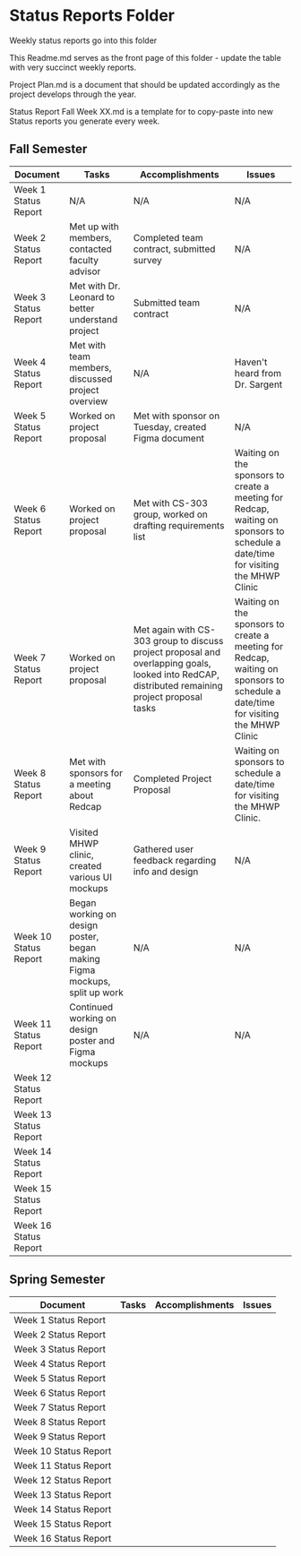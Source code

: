 # Status Reports Folder
Weekly status reports go into this folder

This Readme.md serves as the front page of this folder - update the table with very succinct weekly reports.

Project Plan.md is a document that should be updated accordingly as the project develops through the year.

Status Report Fall Week XX.md is a template for to copy-paste into new Status reports you generate every week.

## Fall Semester

| Document | Tasks | Accomplishments | Issues |
|---|---|---|---|
| Week 1 Status Report |N/A | N/A |N/A |
| Week 2 Status Report |Met up with members, contacted faculty advisor| Completed team contract, submitted survey |N/A |
| Week 3 Status Report |Met with Dr. Leonard to better understand project|Submitted team contract|N/A|
| Week 4 Status Report |Met with team members, discussed project overview|N/A|Haven't heard from Dr. Sargent|
| Week 5 Status Report |Worked on project proposal |Met with sponsor on Tuesday, created Figma document |N/A |
| Week 6 Status Report |Worked on project proposal |Met with CS-303 group, worked on drafting requirements list |Waiting on the sponsors to create a meeting for Redcap, waiting on sponsors to schedule a date/time for visiting the MHWP Clinic|
| Week 7 Status Report |Worked on project proposal|Met again with CS-303 group to discuss project proposal and overlapping goals, looked into RedCAP, distributed remaining project proposal tasks |Waiting on the sponsors to create a meeting for Redcap, waiting on sponsors to schedule a date/time for visiting the MHWP Clinic |
| Week 8 Status Report |Met with sponsors for a meeting about Redcap|Completed Project Proposal|Waiting on sponsors to schedule a date/time for visiting the MHWP Clinic. |
| Week 9 Status Report |Visited MHWP clinic, created various UI mockups |Gathered user feedback regarding info and design |N/A |
| Week 10 Status Report |Began working on design poster, began making Figma mockups, split up work|N/A|N/A|
| Week 11 Status Report |Continued working on design poster and Figma mockups|N/A|N/A|
| Week 12 Status Report | | | |
| Week 13 Status Report | | | |
| Week 14 Status Report | | | |
| Week 15 Status Report | | | |
| Week 16 Status Report | | | |

## Spring Semester

| Document | Tasks | Accomplishments| Issues |
|---|---|---|---|
| Week 1 Status Report | | | |
| Week 2 Status Report | | | |
| Week 3 Status Report | | | |
| Week 4 Status Report | | | |
| Week 5 Status Report | | | |
| Week 6 Status Report | | | |
| Week 7 Status Report | | | |
| Week 8 Status Report | | | |
| Week 9 Status Report | | | |
| Week 10 Status Report | | | |
| Week 11 Status Report | | | |
| Week 12 Status Report | | | |
| Week 13 Status Report | | | |
| Week 14 Status Report | | | |
| Week 15 Status Report | | | |
| Week 16 Status Report | | | |
